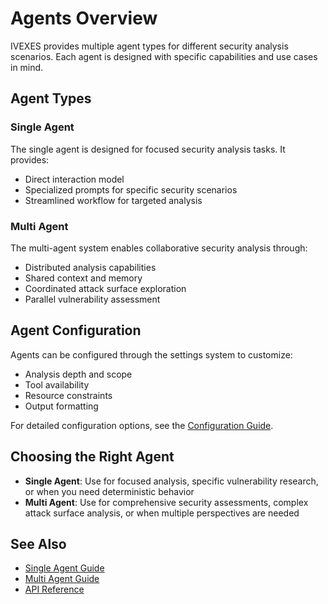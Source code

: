 # Agents Overview

IVEXES provides multiple agent types for different security analysis scenarios. Each agent is designed with specific capabilities and use cases in mind.

## Agent Types

### Single Agent
The single agent is designed for focused security analysis tasks. It provides:

- Direct interaction model
- Specialized prompts for specific security scenarios
- Streamlined workflow for targeted analysis

### Multi Agent
The multi-agent system enables collaborative security analysis through:

- Distributed analysis capabilities
- Shared context and memory
- Coordinated attack surface exploration
- Parallel vulnerability assessment

## Agent Configuration

Agents can be configured through the settings system to customize:

- Analysis depth and scope
- Tool availability
- Resource constraints
- Output formatting

For detailed configuration options, see the [Configuration Guide](../getting-started/configuration.md).

## Choosing the Right Agent

- **Single Agent**: Use for focused analysis, specific vulnerability research, or when you need deterministic behavior
- **Multi Agent**: Use for comprehensive security assessments, complex attack surface analysis, or when multiple perspectives are needed

## See Also

- [Single Agent Guide](single-agent.md)
- [Multi Agent Guide](multi-agent.md)
- [API Reference](../api/agents.md)
